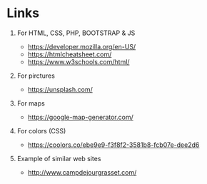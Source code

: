 # Links

1. For HTML, CSS, PHP, BOOTSTRAP & JS
    - https://developer.mozilla.org/en-US/
    - https://htmlcheatsheet.com/
    - https://www.w3schools.com/html/
2. For pirctures
    - https://unsplash.com/

3. For maps
   - https://google-map-generator.com/
4. For colors (CSS)
   - https://coolors.co/ebe9e9-f3f8f2-3581b8-fcb07e-dee2d6
5. Example of similar web sites
   - http://www.campdejourgrasset.com/